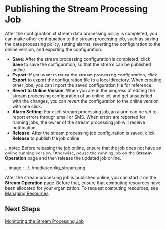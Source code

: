 # Publishing the Stream Processing Job

After the configuration of stream data processing policy is completed, you can make other configuration to the stream processing job, such as saving the data processing policy, setting alarms, reverting the configuration to the online version, and exporting the configuration.

- **Save**: After the stream processing configuration is completed, click **Save** to save the configuration, so that the stream can be published online.
- **Export**: If you want to reuse the stream processing configuration, click **Export** to export the configuration file to a local directory. When creating other jobs, you can import the saved configuration file for reference.
- **Revert to Online Version**: When you are in the progress of editing the stream processing configuration of an online job and get unsatisfied with the changes, you can revert the configuration to the online version with one click.
- **Alarm Setting**: For each stream processing job, an alarm can be set to report errors through email or SMS. When errors are reported for running jobs, the owner of the stream processing job will receive notification.
- **Release**: After the stream processing job configuration is saved, click **Release** to publish the job online.

.. note:: Before releasing the job online, ensure that the job does not have an online running version. Otherwise, pause the running job on the **Stream Operation** page and then release the updated job online.

.. image:: ../../media/config_stream.png

After the stream processing job is published online, you can start it on the **Stream Operation** page. Before that, ensure that computing resources have been allocated for your organization. To request computing resources, see [Managing Resources](/docs/enos/en/latest/resourcemanagement/getstarted.html).

## Next Steps

[Monitoring the Stream Processing Job](monitoring_job)
